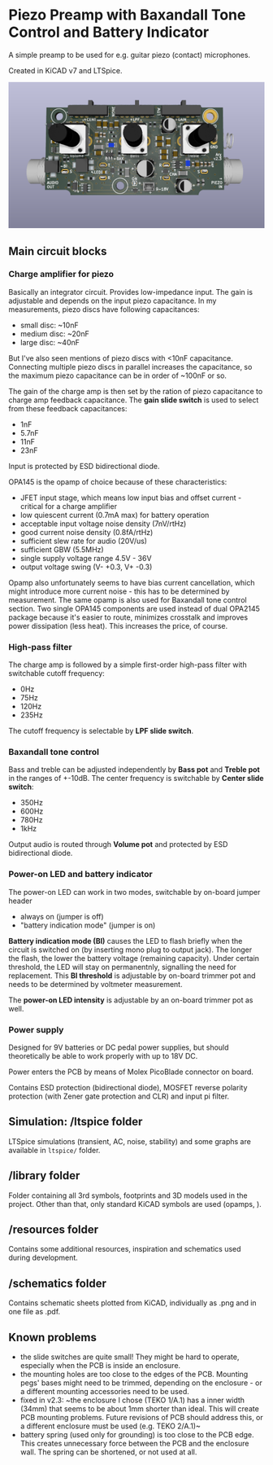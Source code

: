 # Piezo Preamp with Baxandall Tone Control and Battery Indicator

A simple preamp to be used for e.g. guitar piezo (contact) microphones. 

Created in KiCAD v7 and LTSpice.

![Rendered PCB](render.png?raw=true "Rendered PCB")


## Main circuit blocks

### Charge amplifier for piezo 

Basically an integrator circuit. Provides low-impedance input. The gain is adjustable and depends on the input piezo capacitance. In my measurements, piezo discs have following capacitances:

- small disc: ~10nF
- medium disc: ~20nF
- large disc: ~40nF

But I've also seen mentions of piezo discs with <10nF capacitance. Connecting multiple piezo discs in parallel increases the capacitance, so the maximum piezo capacitance can be in order of ~100nF or so.

The gain of the charge amp is then set by the ration of piezo capacitance to charge amp feedback capacitance. The **gain slide switch** is used to select from these feedback capacitances:

- 1nF
- 5.7nF
- 11nF
- 23nF

Input is protected by ESD bidirectional diode.

OPA145 is the opamp of choice because of these characteristics:
- JFET input stage, which means low input bias and offset current - critical for a charge amplifier
- low quiescent current (0.7mA max) for battery operation
- acceptable input voltage noise density (7nV/rtHz)
- good current noise density (0.8fA/rtHz)
- sufficient slew rate for audio (20V/us)
- sufficient GBW (5.5MHz)
- single supply voltage range 4.5V - 36V
- output voltage swing (V- +0.3, V+ -0.3)

Opamp also unfortunately seems to have bias current cancellation, which might introduce more current noise - this has to be determined by measurement. The same opamp is also used for Baxandall tone control section. Two single OPA145 components are used instead of dual OPA2145 package because it's easier to route, minimizes crosstalk and improves power dissipation (less heat). This increases the price, of course.

### High-pass filter

The charge amp is followed by a simple first-order high-pass filter with switchable cutoff frequency:
- 0Hz 
- 75Hz
- 120Hz
- 235Hz

The cutoff frequency is selectable by **LPF slide switch**.

### Baxandall tone control

Bass and treble can be adjusted independently by **Bass pot** and **Treble pot** in the ranges of +-10dB. The center frequency is switchable by **Center slide switch**:

- 350Hz
- 600Hz
- 780Hz
- 1kHz

Output audio is routed through **Volume pot** and protected by ESD bidirectional diode.

### Power-on LED and battery indicator
The power-on LED can work in two modes, switchable by on-board jumper header
- always on (jumper is off)
- "battery indication mode" (jumper is on)

**Battery indication mode (BI)** causes the LED to flash briefly when the circuit is switched on (by inserting mono plug to output jack). The longer the flash, the lower the battery voltage (remaining capacity). Under certain threshold, the LED will stay on permanentnly, signalling the need for replacement. This **BI threshold** is adjustable by on-board trimmer pot and needs to be determined by voltmeter measurement.

The **power-on LED intensity** is adjustable by an on-board trimmer pot as well.

### Power supply
Designed for 9V batteries or DC pedal power supplies, but should theoretically be able to work properly with up to 18V DC.

Power enters the PCB by means of Molex PicoBlade connector on board.

Contains ESD protection (bidirectional diode), MOSFET reverse polarity protection (with Zener gate protection and CLR) and input pi filter.

## Simulation: /ltspice folder
LTSpice simulations (transient, AC, noise, stability) and some graphs are available in `ltspice/` folder.

## /library folder
Folder containing all 3rd symbols, footprints and 3D models used in the project. Other than that, only standard KiCAD symbols are used (opamps, ).

## /resources folder
Contains some additional resources, inspiration and schematics used during development.

## /schematics folder
Contains schematic sheets plotted from KiCAD, individually as .png and in one file as .pdf.

## Known problems
- the slide switches are quite small! They might be hard to operate, especially when the PCB is inside an enclosure.
- the mounting holes are too close to the edges of the PCB. Mounting pegs' bases might need to be trimmed, depending on the enclosure - or a different mounting accessories need to be used.
- fixed in v2.3: ~the enclosure I chose (TEKO 1/A.1) has a inner width (34mm) that seems to be about 1mm shorter than ideal. This will create PCB mounting problems. Future revisions of PCB should address this, or a different enclosure must be used (e.g. TEKO 2/A.1)~
- battery spring (used only for grounding) is too close to the PCB edge. This creates unnecessary force between the PCB and the enclosure wall. The spring can be shortened, or not used at all.
